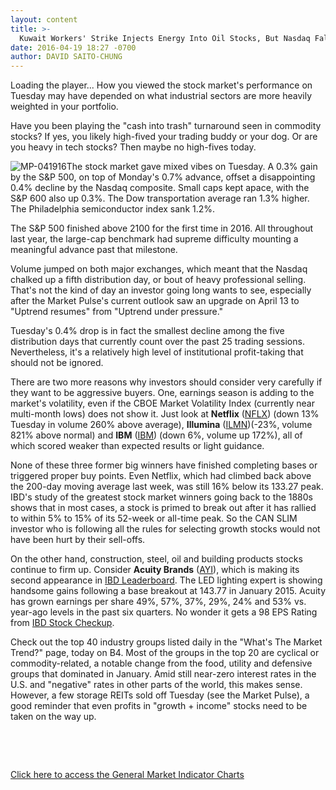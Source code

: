 ```yaml
---
layout: content
title: >-
  Kuwait Workers' Strike Injects Energy Into Oil Stocks, But Nasdaq Falls
date: 2016-04-19 18:27 -0700
author: DAVID SAITO-CHUNG
---
```






Loading the player...
How you viewed the stock market's performance on Tuesday may have depended on what industrial sectors are more heavily weighted in your portfolio.


Have you been playing the "cash into trash" turnaround seen in commodity stocks? If yes, you likely high-fived your trading buddy or your dog. Or are you heavy in tech stocks? Then maybe no high-fives today.


![MP-041916](https://www.investors.com/wp-content/uploads/2016/04/MP-041916-154x300.jpg)The stock market gave mixed vibes on Tuesday. A 0.3% gain by the S&P 500, on top of Monday's 0.7% advance, offset a disappointing 0.4% decline by the Nasdaq composite. Small caps kept apace, with the S&P 600 also up 0.3%. The Dow transportation average ran 1.3% higher. The Philadelphia semiconductor index sank 1.2%.


The S&P 500 finished above 2100 for the first time in 2016. All throughout last year, the large-cap benchmark had supreme difficulty mounting a meaningful advance past that milestone.


Volume jumped on both major exchanges, which meant that the Nasdaq chalked up a fifth distribution day, or bout of heavy professional selling. That's not the kind of day an investor going long wants to see, especially after the Market Pulse's current outlook saw an upgrade on April 13 to "Uptrend resumes" from "Uptrend under pressure."


Tuesday's 0.4% drop is in fact the smallest decline among the five distribution days that currently count over the past 25 trading sessions. Nevertheless, it's a relatively high level of institutional profit-taking that should not be ignored.


There are two more reasons why investors should consider very carefully if they want to be aggressive buyers. One, earnings season is adding to the market's volatility, even if the CBOE Market Volatility Index (currently near multi-month lows) does not show it. Just look at **Netflix** ([NFLX](https://research.investors.com/quote.aspx?symbol=NFLX)) (down 13% Tuesday in volume 260% above average), **Illumina** ([ILMN](https://research.investors.com/quote.aspx?symbol=ILMN))(-23%, volume 821% above normal) and **IBM** ([IBM](https://research.investors.com/quote.aspx?symbol=IBM)) (down 6%, volume up 172%), all of which scored weaker than expected results or light guidance.


None of these three former big winners have finished completing bases or triggered proper buy points. Even Netflix, which had climbed back above the 200-day moving average last week, was still 16% below its 133.27 peak. IBD's study of the greatest stock market winners going back to the 1880s shows that in most cases, a stock is primed to break out after it has rallied to within 5% to 15% of its 52-week or all-time peak. So the CAN SLIM investor who is following all the rules for selecting growth stocks would not have been hurt by their sell-offs.


On the other hand, construction, steel, oil and building products stocks continue to firm up. Consider **Acuity Brands** ([AYI](https://research.investors.com/quote.aspx?symbol=AYI)), which is making its second appearance in [IBD Leaderboard](http://leaderboard.investors.com/leaderboard/leaders/default.aspx). The LED lighting expert is showing handsome gains following a base breakout at 143.77 in January 2015. Acuity has grown earnings per share 49%, 57%, 37%, 29%, 24% and 53% vs. year-ago levels in the past six quarters. No wonder it gets a 98 EPS Rating from [IBD Stock Checkup](http://research.investors.com/stock-checkup/).


Check out the top 40 industry groups listed daily in the "What's The Market Trend?" page, today on B4. Most of the groups in the top 20 are cyclical or commodity-related, a notable change from the food, utility and defensive groups that dominated in January. Amid still near-zero interest rates in the U.S. and "negative" rates in other parts of the world, this makes sense. However, a few storage REITs sold off Tuesday (see the Market Pulse), a good reminder that even profits in "growth + income" stocks need to be taken on the way up.


 


 


[Click here to access the General Market Indicator Charts](https://www.investors.com/wp-content/uploads/2016/04/GMI_042016.pdf)




